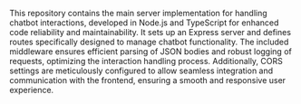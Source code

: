 This repository contains the main server implementation for handling chatbot interactions, developed in Node.js and TypeScript for enhanced code reliability and maintainability. It sets up an Express server and defines routes specifically designed to manage chatbot functionality. The included middleware ensures efficient parsing of JSON bodies and robust logging of requests, optimizing the interaction handling process. Additionally, CORS settings are meticulously configured to allow seamless integration and communication with the frontend, ensuring a smooth and responsive user experience.